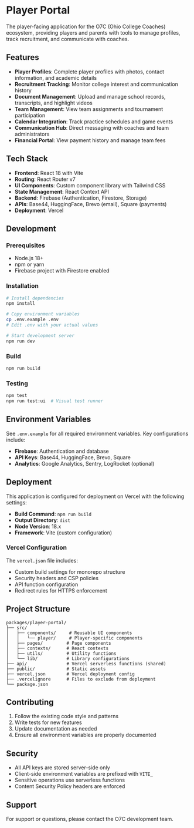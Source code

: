 # Player Portal

The player-facing application for the O7C (Ohio College Coaches) ecosystem, providing players and parents with tools to manage profiles, track recruitment, and communicate with coaches.

## Features

- **Player Profiles**: Complete player profiles with photos, contact information, and academic details
- **Recruitment Tracking**: Monitor college interest and communication history
- **Document Management**: Upload and manage school records, transcripts, and highlight videos
- **Team Management**: View team assignments and tournament participation
- **Calendar Integration**: Track practice schedules and game events
- **Communication Hub**: Direct messaging with coaches and team administrators
- **Financial Portal**: View payment history and manage team fees

## Tech Stack

- **Frontend**: React 18 with Vite
- **Routing**: React Router v7
- **UI Components**: Custom component library with Tailwind CSS
- **State Management**: React Context API
- **Backend**: Firebase (Authentication, Firestore, Storage)
- **APIs**: Base44, HuggingFace, Brevo (email), Square (payments)
- **Deployment**: Vercel

## Development

### Prerequisites

- Node.js 18+
- npm or yarn
- Firebase project with Firestore enabled

### Installation

```bash
# Install dependencies
npm install

# Copy environment variables
cp .env.example .env
# Edit .env with your actual values

# Start development server
npm run dev
```

### Build

```bash
npm run build
```

### Testing

```bash
npm test
npm run test:ui  # Visual test runner
```

## Environment Variables

See `.env.example` for all required environment variables. Key configurations include:

- **Firebase**: Authentication and database
- **API Keys**: Base44, HuggingFace, Brevo, Square
- **Analytics**: Google Analytics, Sentry, LogRocket (optional)

## Deployment

This application is configured for deployment on Vercel with the following settings:

- **Build Command**: `npm run build`
- **Output Directory**: `dist`
- **Node Version**: 18.x
- **Framework**: Vite (custom configuration)

### Vercel Configuration

The `vercel.json` file includes:
- Custom build settings for monorepo structure
- Security headers and CSP policies
- API function configuration
- Redirect rules for HTTPS enforcement

## Project Structure

```
packages/player-portal/
├── src/
│   ├── components/     # Reusable UI components
│   │   └── player/     # Player-specific components
│   ├── pages/         # Page components
│   ├── contexts/      # React contexts
│   ├── utils/         # Utility functions
│   └── lib/           # Library configurations
├── api/               # Vercel serverless functions (shared)
├── public/            # Static assets
├── vercel.json        # Vercel deployment config
├── .vercelignore      # Files to exclude from deployment
└── package.json
```

## Contributing

1. Follow the existing code style and patterns
2. Write tests for new features
3. Update documentation as needed
4. Ensure all environment variables are properly documented

## Security

- All API keys are stored server-side only
- Client-side environment variables are prefixed with `VITE_`
- Sensitive operations use serverless functions
- Content Security Policy headers are enforced

## Support

For support or questions, please contact the O7C development team.